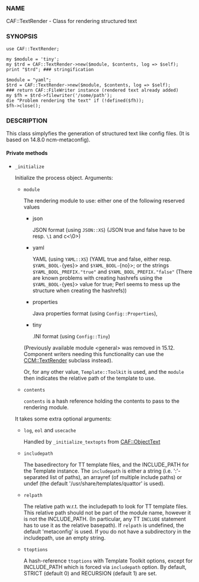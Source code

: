 ### NAME

CAF::TextRender - Class for rendering structured text

### SYNOPSIS

    use CAF::TextRender;

    my $module = 'tiny';
    my $trd = CAF::TextRender->new($module, $contents, log => $self);
    print "$trd"; ### stringification

    $module = "yaml";
    $trd = CAF::TextRender->new($module, $contents, log => $self);
    ### return CAF::FileWriter instance (rendered text already added)
    my $fh = $trd->filewriter('/some/path');
    die "Problem rendering the text" if (!defined($fh));
    $fh->close();

### DESCRIPTION

This class simplyfies the generation of structured text like config files.
(It is based on 14.8.0 ncm-metaconfig).

#### Private methods

- `_initialize`

    Initialize the process object. Arguments:

    - `module`

        The rendering module to use: either one of the following reserved values

        - json

            JSON format (using `JSON::XS`) (JSON true and false have to be resp. `\1` and c<\\0>)

        - yaml

            YAML (using `YAML::XS`) (YAML true and false, either resp. `$YAML_BOOL-`{yes}> and
            `$YAML_BOOL-`{no}>; or the strings `$YAML_BOOL_PREFIX."true"` and
            `$YAML_BOOL_PREFIX."false"` (There are known problems with creating hashrefs using the
            `$YAML_BOOL-`{yes}> value for true; Perl seems to mess up the structure when creating
            the hashrefs))

        - properties

            Java properties format (using `Config::Properties`),

        - tiny

            .INI format (using `Config::Tiny`)

        (Previously available module &lt;general> was removed in 15.12.
        Component writers needing this functionality can use
        the [CCM::TextRender](../CCM/textrender.md) subclass instead).

        Or, for any other value, `Template::Toolkit` is used, and the `module` then indicates
        the relative path of the template to use.

    - `contents`

        `contents` is a hash reference holding the contents to pass to the rendering module.

    It takes some extra optional arguments:

    - `log`, `eol` and `usecache`

        Handled by `_initialize_textopts` from [CAF::ObjectText](../CAF/objecttext.md)

    - `includepath`

        The basedirectory for TT template files, and the INCLUDE\_PATH
        for the Template instance. The `includepath` is either a string
        (i.e. ':'-separated list of paths), an arrayref (of multiple include paths)
        or undef (the default '/usr/share/templates/quattor' is used).

    - `relpath`

        The relative path w.r.t. the includepath to look for TT template files.
        This relative path should not be part of the module name, however it
        is not the INCLUDE\_PATH. (In particular, any TT `INCLUDE` statement has
        to use it as the relative basepath).
        If `relpath` is undefined, the default 'metaconfig' is used. If you do not
        have a subdirectory in the includepath, use an empty string.

    - `ttoptions`

        A hash-reference `ttoptions` with Template Toolkit options,
        except for INCLUDE\_PATH which is forced via `includepath` option.
        By default, STRICT (default 0) and RECURSION (default 1) are set.
